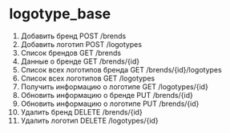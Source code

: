 # logotype_base

1. Добавить бренд POST /brends
2. Добавить логотип POST /logotypes
3. Список брендов GET /brends
4. Данные о бренде GET /brends/{id}
5. Список всех логотипов бренда GET /brends/{id}/logotypes
6. Список всех логотипов GET /logotypes
7. Получить информацию о логотипе GET /logotypes/{id}
8. Обновить информацию о бренде PUT /brends/{id}
9. Обновить информацию о логотипе PUT /brends/{id}
10. Удалить бренд DELETE /brends/{id}
11. Удалить логотип DELETE /logotypes/{id}

